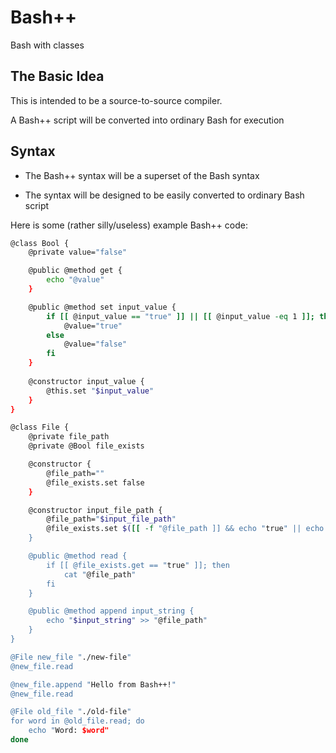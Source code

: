 # Bash++

Bash with classes

## The Basic Idea

This is intended to be a source-to-source compiler.

A Bash++ script will be converted into ordinary Bash for execution

## Syntax

 - The Bash++ syntax will be a superset of the Bash syntax

 - The syntax will be designed to be easily converted to ordinary Bash script

Here is some (rather silly/useless) example Bash++ code:

```sh
@class Bool {
	@private value="false"

	@public @method get {
		echo "@value"
	}

	@public @method set input_value {
		if [[ @input_value == "true" ]] || [[ @input_value -eq 1 ]]; then
			@value="true"
		else
			@value="false"
		fi
	}
	
	@constructor input_value {
		@this.set "$input_value"
	}
}

@class File {
	@private file_path
	@private @Bool file_exists

	@constructor {
		@file_path=""
		@file_exists.set false
	}

	@constructor input_file_path {
		@file_path="$input_file_path"
		@file_exists.set $([[ -f "@file_path ]] && echo "true" || echo "false")
	}

	@public @method read {
		if [[ @file_exists.get == "true" ]]; then
			cat "@file_path"
		fi
	}

	@public @method append input_string {
		echo "$input_string" >> "@file_path"
	}
}

@File new_file "./new-file"
@new_file.read

@new_file.append "Hello from Bash++!"
@new_file.read

@File old_file "./old-file"
for word in @old_file.read; do
	echo "Word: $word"
done
```
